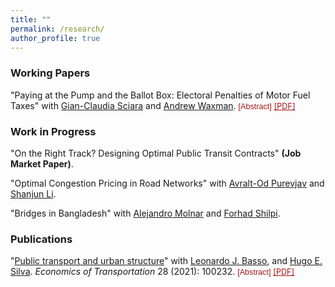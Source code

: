 ```yaml
---
title: ""
permalink: /research/
author_profile: true
---
```


### Working Papers

"Paying at the Pump and the Ballot Box: Electoral Penalties of Motor Fuel Taxes" with 
[Gian-Claudia Sciara][gcs] and [Andrew Waxman][arw]. 
<span class="inline-controls">
  <button onclick="toggleAbstract('abstract1', event)" class="abstract-button">[Abstract]</button>
  <a href="https://papers.ssrn.com/abstract=4999378" class="pdf-button">[PDF]</a>
  <!--<a href="https://papers.ssrn.com/abstract=4999378"><i class="fas fa-fw fa-file-pdf zoom" aria-hidden="true"></i></a>-->
</span>

<div id="abstract1" class="abstract">
  <p>
    Perhaps the greatest challenge to addressing climate change comprehensively through government policy in the U.S. has been limited political feasibility. We investigate whether politicians are punished by voters for increasing motor fuel taxes by compiling a comprehensive dataset on state legislative election outcomes and gasoline taxes. Leveraging a difference-in-discontinuities research design, we estimate the effect of legislated gasoline tax changes on incumbent state legislators' subsequent electoral outcomes. For very close elections, we show how the incumbency advantage attenuates when gasoline tax increases have been legislated in the intervening legislative session. Specifically, we find a small, but economically and statistically meaningful decrease in the incumbency advantage of 1.3 to 1.9 percentage points for Republican and Democratic incumbents, respectively. This penalty represents 14-21% of the overall electoral advantage of incumbents in our sample, which highlights the relative importance of environmental and energy taxes in voter priorities.
  </p>
</div>

### Work in Progress

"On the Right Track? Designing Optimal Public Transit Contracts" **(Job Market Paper)**.

"Optimal Congestion Pricing in Road Networks" with [Avralt-Od Purevjav][aop] and [Shanjun Li][sl].

"Bridges in Bangladesh" with [Alejandro Molnar][am] and [Forhad Shilpi][fs].

<!--<h2 id="active">
Active Research
</h2>-->

<!--<h2 id="pubs">
Publications
</h2>-->

### Publications

"[Public transport and urban structure](https://doi.org/10.1016/j.ecotra.2021.100232)" with [Leonardo J. Basso][ljb], and [Hugo E. Silva][hes]. *Economics of Transportation* 28 (2021): 100232. 
<span class="inline-controls">
  <button onclick="toggleAbstract('abstract2', event)" class="abstract-button">[Abstract]</button>
  <a href="/files/research/transit-urban-structure.pdf" class="pdf-button">[PDF]</a>
  <!--<a href="/files/research/transit-urban-structure.pdf"><i class="fas fa-fw fa-file-pdf zoom" aria-hidden="true"></i></a>-->
</span>

<div id="abstract2" class="abstract">
  <p>
    Public transport is central to commuting in most cities. This paper studies the role of public transportation in shaping the urban structure. Its main contribution is to propose a tractable model as a tool to study urban regulations and transport policies in the long-run. Using the classic monocentric city framework, we model public transport as a mode that can only be accessed by walking to a set of stops. By incorporating a discrete transport mode choice and income heterogeneity, the model remains simple yet can reproduce non-monotonous urban gradients observed in cities with public transport, and well-observed spatial patterns of sorting by income and use of public transport. For example, it can reproduce an inverted U-shape of transit usage along the city. To highlight the relevance of the model, we study the eﬀects of pricing pollution externalities together with extending the public transportation network on the urban structure.
  </p>
</div>

<!-- [Research statement](/files/navarro_cv.pdf) -->

<!-- ### Pre-Doctoral Work

"[Impact of a loan-based public transport fare system on fare evasion: Experience of Transantiago, Santiago, Chile](https://doi.org/10.3141%2F2544-03)" with Alejandro Schmidt, Christopher Bucknell, [Juan Carlos Muñoz][jcm], and Carolina Simonetti. *Transportation Research Record* 2544, no. 1 (2016): 20-27.

"[Increasing the speed: Case study from Santiago, Chile](https://doi.org/10.3141%2F2539-08)" with Alejandro Schmidt, Christopher Bucknell, [Juan Carlos Muñoz][jcm], and Carolina Simonetti. *Transportation Research Record* 2539, no. 1 (2016): 65-71.

"[Using travel time data to generate aggregated measures of traffic](https://doi.org/10.3141%2F2422-11)" with [Juan C. Herrera][jch]. *Transportation Research Record* 2422, no. 1 (2014): 96-103. -->

[am]: https://alejandromolnar.github.io
[aop]: https://www.avraltodpurevjav.com
[fs]: https://sites.google.com/site/decrgforhadshilpi/
[gcs]: https://soa.utexas.edu/faculty/gian-claudia-sciara
[ljb]: http://www.leonardojbasso.cl/index.html
[hes]: https://sites.google.com/site/hugosilvam/
[sl]: https://shanjunli6.github.io
[jch]: https://www.ing.uc.cl/academicos-e-investigadores/juan-carlos-herrera-maldonado/
[jcm]: https://www.ing.uc.cl/en/academicos-e-investigadores/juan-carlos-munoz-abogabir/
[arw]: https://www.andrewrwaxman.com

<style>
  .inline-controls {
    white-space: nowrap;
  }
  
  .abstract-button {
    border: none;
    background: none;
    font-size: 0.9em;
    color: #a51417;
    cursor: pointer;
    padding: 0;
  }
  
  .pdf-button {
    border: none;
    background: none;
    font-size: 0.9em;
    color: #a51417;
    cursor: pointer;
    padding: 0;
  }

  .page__content p a:not(.pdf-button) {
  color: inherit;
  }
  
  .abstract {
    display: none;
    font-size: 0.8em;
    margin: 0.5em 0 1em 1em;
    border-left: 2px solid #eee;
    padding-left: 0.8em;
    text-align: justify;
  }
</style>

<script>
  function toggleAbstract(id, event) {
    const abstract = document.getElementById(id);
    const btn = event.target;
    if (abstract.style.display === "block") {
      abstract.style.display = "none";
      btn.textContent = "[Abstract]";
    } else {
      abstract.style.display = "block";
      btn.textContent = "[Hide abstract]";
    }
  }
</script>
